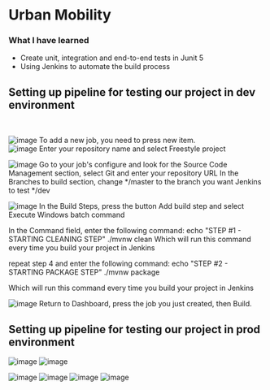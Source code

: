 # Urban Mobility

### What I have learned
- Create unit, integration and end-to-end tests in Junit 5
- Using Jenkins to automate the build process

## Setting up pipeline for testing our project in dev environment
<br />

![image](https://github.com/rodercode/urban-mobility/assets/54941923/068e5439-a1cc-4a13-90b2-4068445158bf)
To add a new job, you need to press new item.
<br />
![image](https://github.com/rodercode/urban-mobility/assets/54941923/bf4fc827-df8b-417a-8fd8-3a8cbd8cf92c)
Enter your repository name and select Freestyle project
<br />

![image](https://github.com/rodercode/urban-mobility/assets/54941923/38e976bd-9216-4c3b-81c9-9debcde2aa9d)
Go to your job's configure and look for the Source Code Management section, select Git and enter your repository URL
In the Branches to build section, change */master to the branch you want Jenkins to test */dev
<br />

![image](https://github.com/rodercode/urban-mobility/assets/54941923/9ba97421-ea62-4c5f-b674-a99d17288bda)
In the Build Steps, press the button Add build step and select Execute Windows batch command
<br />

In the Command field, enter the following command:
    echo "STEP #1 - STARTING CLEANING STEP" 
    ./mvnw clean
Which will run this command every time you build your project in Jenkins

repeat step 4 and enter the following command:
    echo "STEP #2 - STARTING PACKAGE STEP" 
    ./mvnw package

Which will run this command every time you build your project in Jenkins

![image](https://github.com/rodercode/urban-mobility/assets/54941923/3b7c174b-5051-46e8-ae21-1c6516c715ef)
Return to Dashboard, press the job you just created, then Build.
<br />

## Setting up pipeline for testing our project in prod environment
![image](https://github.com/rodercode/urban-mobility/assets/54941923/6287d6a4-d661-4ec7-9b2e-aa312d48b53d)
![image](https://github.com/rodercode/urban-mobility/assets/54941923/fc13edd5-cf5d-4eed-8c38-4ebfd93b9c4e)

![image](https://github.com/rodercode/urban-mobility/assets/54941923/c3b8f623-dbd2-4544-8a07-3933f8f04cad)
![image](https://github.com/rodercode/urban-mobility/assets/54941923/88bd210b-17b1-4e45-b948-386be9a434c4)
![image](https://github.com/rodercode/urban-mobility/assets/54941923/2f4de45d-4971-41c0-8821-696d06fcea6b)
![image](https://github.com/rodercode/urban-mobility/assets/54941923/b026b2d1-ce9f-4773-a54c-07747e2de3e8)






